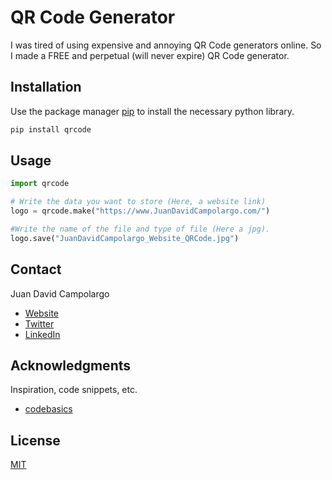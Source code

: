 # QR Code Generator
I was tired of using expensive and annoying QR Code generators online. So I made a FREE and perpetual (will never expire) QR Code generator.


## Installation

Use the package manager [pip](https://pip.pypa.io/en/stable/) to install the necessary python library.

```bash
pip install qrcode
```

## Usage

```python
import qrcode

# Write the data you want to store (Here, a website link)
logo = qrcode.make("https://www.JuanDavidCampolargo.com/")

#Write the name of the file and type of file (Here a jpg).
logo.save("JuanDavidCampolargo_Website_QRCode.jpg")

```

## Contact
Juan David Campolargo
* [Website](https://juandavidcampolargo.com/contact)
* [Twitter](https://twitter.com/jdcampolargo)
* [LinkedIn](https://linkedin.com/in/jdcampolargo)


## Acknowledgments

Inspiration, code snippets, etc.
* [codebasics](https://www.youtube.com/channel/UCh9nVJoWXmFb7sLApWGcLPQ)

## License
[MIT](https://choosealicense.com/licenses/mit/)
